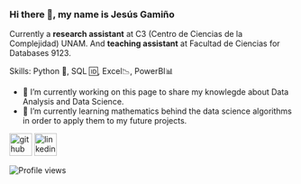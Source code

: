 ### Hi there 👋, my name is Jesús Gamiño
Currently a **research assistant** at C3 (Centro de Ciencias de la Complejidad) UNAM.
And **teaching assistant** at Facultad de Ciencias for Databases 9123.

Skills: Python 🐍, SQL 🆔, Excel📉, PowerBI📊

- 🔭 I’m currently working on this page to share my knowlegde about Data Analysis and Data Science. 
- 🌱 I’m currently learning mathematics behind the data science algorithms in order to apply them to my future projects. 


[<img src='https://cdn.jsdelivr.net/npm/simple-icons@3.0.1/icons/github.svg' alt='github' height='40'>](https://github.com/jesusgami)  [<img src='https://cdn.jsdelivr.net/npm/simple-icons@3.0.1/icons/linkedin.svg' alt='linkedin' height='40'>](https://www.linkedin.com/in/https://www.linkedin.com/in/jesusgamino//)  

![Profile views](https://gpvc.arturio.dev/jesusgami)  
